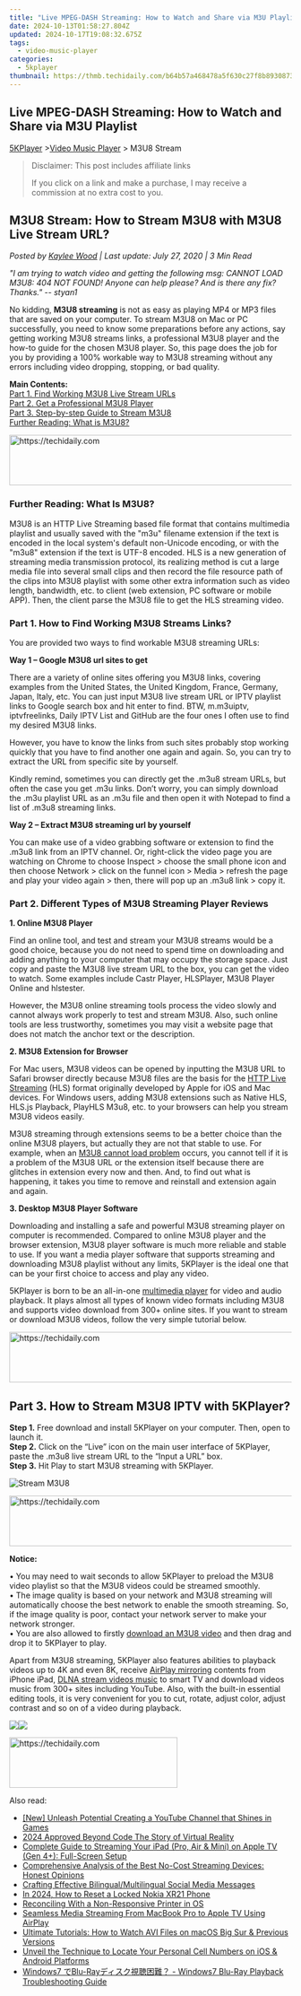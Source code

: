 ```yaml
---
title: "Live MPEG-DASH Streaming: How to Watch and Share via M3U Playlist"
date: 2024-10-13T01:58:27.804Z
updated: 2024-10-17T19:08:32.675Z
tags:
  - video-music-player
categories:
  - 5kplayer
thumbnail: https://thmb.techidaily.com/b64b57a468478a5f630c27f8b893087308dc98f7c7e00349e52b8e4b1574001a.png
---
```


## Live MPEG-DASH Streaming: How to Watch and Share via M3U Playlist

[5KPlayer](https://tools.techidaily.com/5kplayer/products/) \>[Video Music Player](https://tools.techidaily.com/5kplayer/video-music-player/) \> M3U8 Stream

>  Disclaimer: This post includes affiliate links
>
>  If you click on a link and make a purchase, I may receive a commission at no extra cost to you.
>

## M3U8 Stream: How to Stream M3U8 with M3U8 Live Stream URL?

 _Posted by [Kaylee Wood](https://www.quora.com/profile/Amanda-Hu-21) | Last update: July 27, 2020 | 3 Min Read_

_"I am trying to watch video and getting the following msg: CANNOT LOAD M3U8: 404 NOT FOUND! Anyone can help please? And is there any fix? Thanks." -- styan1_

No kidding, **M3U8 streaming** is not as easy as playing MP4 or MP3 files that are saved on your computer. To stream M3U8 on Mac or PC successfully, you need to know some preparations before any actions, say getting working M3U8 streams links, a professional M3U8 player and the how-to guide for the chosen M3U8 player. So, this page does the job for you by providing a 100% workable way to M3U8 streaming without any errors including video dropping, stopping, or bad quality.

**Main Contents:**  
[Part 1\. Find Working M3U8 Live Stream URLs](https://tools.techidaily.com/5kplayer/video-music-player/)  
[Part 2\. Get a Professional M3U8 Player](https://tools.techidaily.com/5kplayer/video-music-player/)  
[Part 3\. Step-by-step Guide to Stream M3U8](https://tools.techidaily.com/5kplayer/video-music-player/)  
[Further Reading: What is M3U8?](https://tools.techidaily.com/5kplayer/video-music-player/)

<!-- affiliate ads begin -->
<a href="https://appsumo.8odi.net/c/5597632/2123728/7443" target="_top" id="2123728">
  <img src="//a.impactradius-go.com/display-ad/7443-2123728" border="0" alt="https://techidaily.com" width="728" height="90"/>
</a>
<img height="0" width="0" src="https://appsumo.8odi.net/i/5597632/2123728/7443" style="position:absolute;visibility:hidden;" border="0" />
<!-- affiliate ads end -->

### Further Reading: What Is M3U8?

M3U8 is an HTTP Live Streaming based file format that contains multimedia playlist and usually saved with the "m3u" filename extension if the text is encoded in the local system's default non-Unicode encoding, or with the "m3u8" extension if the text is UTF-8 encoded. HLS is a new generation of streaming media transmission protocol, its realizing method is cut a large media file into several small clips and then record the file resource path of the clips into M3U8 playlist with some other extra information such as video length, bandwidth, etc. to client (web extension, PC software or mobile APP). Then, the client parse the M3U8 file to get the HLS streaming video.

### Part 1\. How to Find Working M3U8 Streams Links?

You are provided two ways to find workable M3U8 streaming URLs:

**Way 1 – Google M3U8 url sites to get**

There are a variety of online sites offering you M3U8 links, covering examples from the United States, the United Kingdom, France, Germany, Japan, Italy, etc. You can just input M3U8 live stream URL or IPTV playlist links to Google search box and hit enter to find. BTW, m.m3uiptv, iptvfreelinks, Daily IPTV List and GitHub are the four ones I often use to find my desired M3U8 links.

However, you have to know the links from such sites probably stop working quickly that you have to find another one again and again. So, you can try to extract the URL from specific site by yourself.

Kindly remind, sometimes you can directly get the .m3u8 stream URLs, but often the case you get .m3u links. Don’t worry, you can simply download the .m3u playlist URL as an .m3u file and then open it with Notepad to find a list of .m3u8 streaming links.

**Way 2 – Extract M3U8 streaming url by yourself**

You can make use of a video grabbing software or extension to find the .m3u8 link from an IPTV channel. Or, right-click the video page you are watching on Chrome to choose Inspect > choose the small phone icon and then choose Network > click on the funnel icon > Media > refresh the page and play your video again > then, there will pop up an .m3u8 link > copy it.

### Part 2\. Different Types of M3U8 Streaming Player Reviews

**1\. Online M3U8 Player**

Find an online tool, and test and stream your M3U8 streams would be a good choice, because you do not need to spend time on downloading and adding anything to your computer that may occupy the storage space. Just copy and paste the M3U8 live stream URL to the box, you can get the video to watch. Some examples include Castr Player, HLSPlayer, M3U8 Player Online and hlstester.

However, the M3U8 online streaming tools process the video slowly and cannot always work properly to test and stream M3U8\. Also, such online tools are less trustworthy, sometimes you may visit a website page that does not match the anchor text or the description.

**2\. M3U8 Extension for Browser**

For Mac users, M3U8 videos can be opened by inputting the M3U8 URL to Safari browser directly because M3U8 files are the basis for the [HTTP Live Streaming](https://tools.techidaily.com/5kplayer/video-music-player/) (HLS) format originally developed by Apple for iOS and Mac devices. For Windows users, adding M3U8 extensions such as Native HLS, HLS.js Playback, PlayHLS M3u8, etc. to your browsers can help you stream M3U8 videos easily.

M3U8 streaming through extensions seems to be a better choice than the online M3U8 players, but actually they are not that stable to use. For example, when an [M3U8 cannot load problem](https://tools.techidaily.com/5kplayer/video-music-player/) occurs, you cannot tell if it is a problem of the M3U8 URL or the extension itself because there are glitches in extension every now and then. And, to find out what is happening, it takes you time to remove and reinstall and extension again and again.

**3\. Desktop M3U8 Player Software**

Downloading and installing a safe and powerful M3U8 streaming player on computer is recommended. Compared to online M3U8 player and the browser extension, M3U8 player software is much more reliable and stable to use. If you want a media player software that supports streaming and downloading M3U8 playlist without any limits, 5KPlayer is the ideal one that can be your first choice to access and play any video.

5KPlayer is born to be an all-in-one [multimedia player](https://tools.techidaily.com/5kplayer/video-music-player/) for video and audio playback. It plays almost all types of known video formats including M3U8 and supports video download from 300+ online sites. If you want to stream or download M3U8 videos, follow the very simple tutorial below.

<!-- affiliate ads begin -->
<a href="https://bluettifr.pxf.io/c/5597632/2145082/17095" target="_top" id="2145082">
  <img src="//a.impactradius-go.com/display-ad/17095-2145082" border="0" alt="https://techidaily.com" width="728" height="90"/>
</a>
<img height="0" width="0" src="https://bluettifr.pxf.io/i/5597632/2145082/17095" style="position:absolute;visibility:hidden;" border="0" />
<!-- affiliate ads end -->

## Part 3\. How to Stream M3U8 IPTV with 5KPlayer?

**Step 1.** Free download and install 5KPlayer on your computer. Then, open to launch it.  
**Step 2.** Click on the “Live” icon on the main user interface of 5KPlayer, paste the .m3u8 live stream URL to the “Input a URL” box.  
**Step 3.** Hit Play to start M3U8 streaming with 5KPlayer.

![Stream M3U8](https://www.5kplayer.com/video-music-player/img/hls-streaming-m3u8.jpg) 

<!-- affiliate ads begin -->
<a href="https://arkmc.pxf.io/c/5597632/352557/5172" target="_top" id="352557">
  <img src="//a.impactradius-go.com/display-ad/5172-352557" border="0" alt="https://techidaily.com" width="720" height="90"/>
</a>
<img height="0" width="0" src="https://arkmc.pxf.io/i/5597632/352557/5172" style="position:absolute;visibility:hidden;" border="0" />
<!-- affiliate ads end -->

**Notice:**

• You may need to wait seconds to allow 5KPlayer to preload the M3U8 video playlist so that the M3U8 videos could be streamed smoothly.  
 • The image quality is based on your network and M3U8 streaming will automatically choose the best network to enable the smooth streaming. So, if the image quality is poor, contact your network server to make your network stronger.  
 • You are also allowed to firstly [download an M3U8 video](https://tools.techidaily.com/5kplayer/youtube-download/) and then drag and drop it to 5KPlayer to play.

Apart from M3U8 streaming, 5KPlayer also features abilities to playback videos up to 4K and even 8K, receive [AirPlay mirroring](https://tools.techidaily.com/5kplayer/airplay/) contents from iPhone iPad, [DLNA stream videos music](https://tools.techidaily.com/5kplayer/dlna/) to smart TV and download videos music from 300+ sites including YouTube. Also, with the built-in essential editing tools, it is very convenient for you to cut, rotate, adjust color, adjust contrast and so on of a video during playback.

[![](https://www.5kplayer.com/video-music-player/../button/freedownwhitewin.png)](https://tools.techidaily.com/5kplayer/products/)[![](https://www.5kplayer.com/video-music-player/../button/freedownbackmac.png)](https://tools.techidaily.com/5kplayer/products/)

<!-- affiliate ads begin -->
<a href="https://review-au.sjv.io/c/5597632/2098704/14409" target="_top" id="2098704">
  <img src="//a.impactradius-go.com/display-ad/14409-2098704" border="0" alt="https://techidaily.com" width="300" height="90"/>
</a>
<img height="0" width="0" src="https://review-au.sjv.io/i/5597632/2098704/14409" style="position:absolute;visibility:hidden;" border="0" />
<!-- affiliate ads end -->

<ins class="adsbygoogle"
     style="display:block"
     data-ad-format="autorelaxed"
     data-ad-client="ca-pub-7571918770474297"
     data-ad-slot="1223367746"></ins>

<ins class="adsbygoogle"
     style="display:block"
     data-ad-client="ca-pub-7571918770474297"
     data-ad-slot="8358498916"
     data-ad-format="auto"
     data-full-width-responsive="true"></ins>

<span class="atpl-alsoreadstyle">Also read:</span>
<div><ul>
<li><a href="https://facebook-video-footage.techidaily.com/new-unleash-potential-creating-a-youtube-channel-that-shines-in-games/"><u>[New] Unleash Potential Creating a YouTube Channel that Shines in Games</u></a></li>
<li><a href="https://extra-tips.techidaily.com/2024-approved-beyond-code-the-story-of-virtual-reality/"><u>2024 Approved Beyond Code The Story of Virtual Reality</u></a></li>
<li><a href="https://media-tips.techidaily.com/complete-guide-to-streaming-your-ipad-pro-air-and-mini-on-apple-tv-gen-4plus-full-screen-setup/"><u>Complete Guide to Streaming Your iPad (Pro, Air & Mini) on Apple TV (Gen 4+): Full-Screen Setup</u></a></li>
<li><a href="https://media-tips.techidaily.com/comprehensive-analysis-of-the-best-no-cost-streaming-devices-honest-opinions/"><u>Comprehensive Analysis of the Best No-Cost Streaming Devices: Honest Opinions</u></a></li>
<li><a href="https://facebook.techidaily.com/crafting-effective-bilingualmultilingual-social-media-messages/"><u>Crafting Effective Bilingual/Multilingual Social Media Messages</u></a></li>
<li><a href="https://easy-unlock-android.techidaily.com/in-2024-how-to-reset-a-locked-nokia-xr21-phone-by-drfone-android/"><u>In 2024, How to Reset a Locked Nokia XR21 Phone</u></a></li>
<li><a href="https://win11-tips.techidaily.com/reconciling-with-a-non-responsive-printer-in-os/"><u>Reconciling With a Non-Responsive Printer in OS</u></a></li>
<li><a href="https://media-tips.techidaily.com/seamless-media-streaming-from-macbook-pro-to-apple-tv-using-airplay/"><u>Seamless Media Streaming From MacBook Pro to Apple TV Using AirPlay</u></a></li>
<li><a href="https://media-tips.techidaily.com/ultimate-tutorials-how-to-watch-avi-files-on-macos-big-sur-and-previous-versions/"><u>Ultimate Tutorials: How to Watch AVI Files on macOS Big Sur & Previous Versions</u></a></li>
<li><a href="https://hardware-updates.techidaily.com/unveil-the-technique-to-locate-your-personal-cell-numbers-on-ios-and-android-platforms/"><u>Unveil the Technique to Locate Your Personal Cell Numbers on iOS & Android Platforms</u></a></li>
<li><a href="https://media-tips.techidaily.com/windows7-blu-ray-windows7-blu-ray-playback-troubleshooting-guide/"><u>Windows7 でBlu-Rayディスク視聴困難？ - Windows7 Blu-Ray Playback Troubleshooting Guide</u></a></li>
</ul></div>


